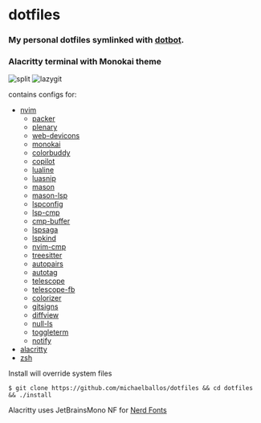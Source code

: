 # dotfiles

### My personal dotfiles symlinked with [dotbot](https://github.com/anishathalye/dotbot). 

### Alacritty terminal with Monokai theme
<img src='https://user-images.githubusercontent.com/92058204/188421679-62469deb-8179-4dee-8ede-a1f2ea6678c6.png' alt='split'></img>
<img src='https://user-images.githubusercontent.com/92058204/188421683-733b063a-3d82-4bf4-a6e3-db02639c35fe.png' alt='lazygit'></img>

contains configs for:
- [nvim](https://neovim.io/)
  - [packer](https://github.com/wbthomason/packer.nvim)
  - [plenary](https://github.com/nvim-lua/plenary.nvim)
  - [web-devicons](https://github.com/kyazdani42/nvim-web-devicons)
  - [monokai](https://github.com/tanvirtin/monokai.nvim)
  - [colorbuddy](https://github.com/tjdevries/colorbuddy.nvim)
  - [copilot](https://github.com/github/copilot.vim)
  - [lualine](https://github.com/nvim-lualine/lualine.nvim)
  - [luasnip](https://github.com/L3MON4D3/LuaSnip)
  - [mason](https://github.com/williamboman/mason.nvim#commands)
  - [mason-lsp](https://github.com/williamboman/mason-lspconfig.nvim)
  - [lspconfig](https://github.com/neovim/nvim-lspconfig)
  - [lsp-cmp](https://github.com/hrsh7th/cmp-nvim-lsp)
  - [cmp-buffer](https://github.com/hrsh7th/cmp-buffer)
  - [lspsaga](https://github.com/glepnir/lspsaga.nvim)
  - [lspkind](https://github.com/onsails/lspkind.nvim)
  - [nvim-cmp](https://github.com/hrsh7th/nvim-cmp)
  - [treesitter](https://github.com/nvim-treesitter/nvim-treesitter)
  - [autopairs](https://github.com/windwp/nvim-autopairs)
  - [autotag](https://github.com/windwp/nvim-ts-autotag)
  - [telescope](https://github.com/nvim-telescope/telescope.nvim)
  - [telescope-fb](https://github.com/nvim-telescope/telescope-file-browser.nvim)
  - [colorizer](https://github.com/norcalli/nvim-colorizer.lua)
  - [gitsigns](https://github.com/lewis6991/gitsigns.nvim)
  - [diffview](https://github.com/sindrets/diffview.nvim)
  - [null-ls](https://github.com/jose-elias-alvarez/null-ls.nvim)
  - [toggleterm](https://github.com/akinsho/toggleterm.nvim)
  - [notify](https://github.com/rcarriga/nvim-notify)
- [alacritty](https://alacritty.org/)
- [zsh](https://www.zsh.org/)

Install will override system files
```
$ git clone https://github.com/michaelballos/dotfiles && cd dotfiles && ./install
```

Alacritty uses JetBrainsMono NF for [Nerd Fonts](https://www.nerdfonts.com/)
